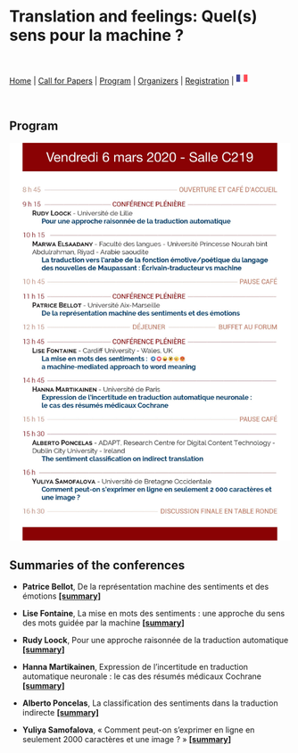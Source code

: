 # Translation and feelings: Quel(s) sens pour la machine ?

<br>

[Home](https://motsmachines.github.io/2020/en) | [Call for Papers](https://motsmachines.github.io/2020/en/cfp) | [Program](https://motsmachines.github.io/2020/en/program) | [Organizers](https://motsmachines.github.io/2020/en/orga) | [Registration](https://motsmachines.github.io/2020/en/registration) | [<img src="FR.png" width="20">](https://motsmachines.github.io/2020/fr)

<br>

## Program

![Programme](Programme.jpg)

## Summaries of the conferences

* **Patrice Bellot**, De la représentation machine des sentiments et des émotions **[[summary]](motsmachines/2020/sub/Bellot.pdf)**

* **Lise Fontaine**, La mise en mots des sentiments : une approche du sens des mots guidée par la machine **[[summary]](sub/Fontaine.pdf)**

* **Rudy Loock**, Pour une approche raisonnée de la traduction automatique **[[summary]](sub/Loock.pdf)**

* **Hanna Martikainen**, Expression de l’incertitude en traduction automatique neuronale : le cas des résumés médicaux Cochrane **[[summary]](sub/Martikainen.pdf)**

* **Alberto Poncelas**, La classification des sentiments dans la traduction indirecte **[[summary]](sub/Poncelas.pdf)**

* **Yuliya Samofalova**, « Comment peut-on s’exprimer en ligne en seulement 2000 caractères et une image ? » **[[summary]](sub/Samofalova.pdf)**
